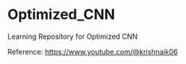 # Optimized_CNN
Learning Repository for Optimized CNN

Reference: https://www.youtube.com/@krishnaik06
